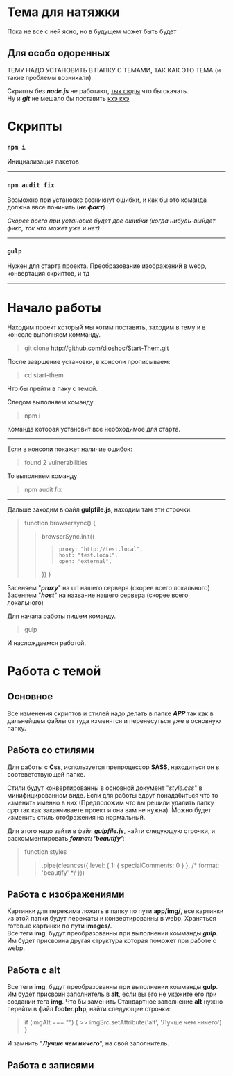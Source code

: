# Тема для натяжки

Пока не все с ней ясно, но в будущем может быть будет

## Для особо одоренных

ТЕМУ НАДО УСТАНОВИТЬ В ПАПКУ С ТЕМАМИ, ТАК КАК ЭТО ТЕМА (и такие проблемы возникали)

Скрипты без ***node.js*** не работают, [тык сюды](https://nodejs.org/ru/) что бы скачать. <br>
Ну и ***git*** не мешало бы поставить [кхэ кхэ](https://git-scm.com/downloads)

# Скрипты

### `npm i`

Инициализация пакетов
<hr>

### `npm audit fix`

Возможно при установке возникнут ошибки, и как бы это команда должна ввсе починить (***не факт***)

*Скорее всего при установке будет две ошибки (когда нибудь-выйдет фикс, ток что может уже и нет)*
<hr>

### `gulp`

Нужен для старта проекта. Преобразование изображений в webp, конвертация скриптов, и тд

<hr>

# Начало работы

Находим проект который мы хотим поставить, заходим в тему и в консоле выполняем комманду. 

> git clone http://github.com/dioshoc/Start-Them.git

После завршение установки, в консоли прописываем: 

> cd start-them

Что бы прейти в паку с темой.

Следом выполняем команду.

>npm i

Команда которая установит все необходимое для старта.

<hr>

Если в консоли покажет наличие ошибок:
>found 2 vulnerabilities

То выполняем команду

> npm audit fix

<hr>

Дальше заходим в файл **gulpfile.js**, находим там эти строчки:

>function browsersync() {
>>	browserSync.init({
>>>		proxy: "http://test.local",
>>>		host: "test.local",
>>>		open: "external",
>>	})
>}

Засеняем "***proxy***" на url нашего сервера (скорее всего локального) <br>
Засеняем "***host***" на название нашего сервера (скорее всего локального)

Для начала работы пишем команду.

>gulp

И наслождаемся работой.

# Работа с темой

## Основное

Все изменения скриптов и стилей надо делать в папке ***APP*** так как в дальнейшем файлы от туда изменятся и перенесуться уже в основную папку.<br>

## Работа со стилями
Для работы с **Css**, используется препроцессор **SASS**, находиться он в соотеветствующей папке.

Стили будут конвертированны в основной документ "*style.css*" в минифицированном виде. Если для работы вдруг понадабиться что то изменить именно в них (Предположим что вы решили удалить папку *app* так как заканчиваете проект и она вам не нужна).
Можно будет изменить стиль отображения на нормальный.

Для этого надо зайти в файл ***gulpfile.js***, найти следующую строчки, и раскомментировать ***format: 'beautify'***:
>function styles
>>.pipe(cleancss({ level: { 1: { specialComments: 0 } }, /* format: 'beautify' */ }))

## Работа с изображениями 
Картинки для пережима ложить в папку по пути **app/img/**, все картинки из этой папки будут пережаты и конвертированны в webp. Храняться готовые картинки по пути **images/**. <br>
Все теги **img**, будут преобразованны при выполнении комманды ***gulp***. Им будет присвоина другая структура которая поможет при работе с webp.

## Работа с **alt**
Все теги **img**, будут преобразованны при выполнении комманды **gulp**. Им будет присвоин заполнитель в **alt**, если вы его не укажите его при создании тега **img**. Что бы заменить Стандартное заполнение **alt** нужно перейти в файл **footer.php**, найти следующие строчки:
>if (imgAlt === "") {
    >>   imgSrc.setAttribute('alt', 'Лучше чем ничего')
>}

И замнить "***Лучше чем ничего***", на свой заполнитель.

## Работа с записями
